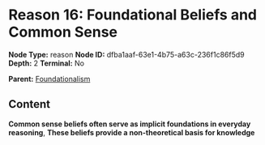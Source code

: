 # Reason 16: Foundational Beliefs and Common Sense

**Node Type:** reason
**Node ID:** dfba1aaf-63e1-4b75-a63c-236f1c86f5d9
**Depth:** 2
**Terminal:** No

**Parent:** [Foundationalism](foundationalism.md)

## Content

**Common sense beliefs often serve as implicit foundations in everyday reasoning**, **These beliefs provide a non-theoretical basis for knowledge**

